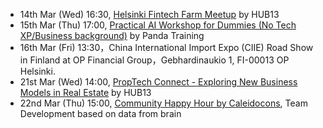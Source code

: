 -	14th Mar (Wed) 16:30, [Helsinki Fintech Farm Meetup](https://www.eventbrite.com/e/helsinki-fintech-farm-nordic-fintech-meetup-tickets-42529914118?aff=es2) by HUB13
-	15th Mar (Thu) 17:00, [Practical AI Workshop for Dummies (No Tech XP/Business background)](https://www.eventbrite.com/e/practical-ai-workshop-for-dummies-no-tech-xpbusiness-background-tickets-43475254657?aff=es2) by Panda Training
-	16th Mar (Fri)  13:30，China International Import Expo (CIIE) Road Show in Finland at OP Financial Group，Gebhardinaukio 1, FI-00013 OP Helsinki.  
- 21st Mar (Wed) 14:00, [PropTech Connect - Exploring New Business Models in Real Estate](https://www.eventbrite.com/e/proptech-connect-exploring-new-business-models-in-real-estate-tickets-42895600897?aff=erelpanelorg) by HUB13
- 22nd Mar (Thu) 15:00, [Community Happy Hour by Caleidocons](www.caleidocons.com), Team Development based on data from brain 
